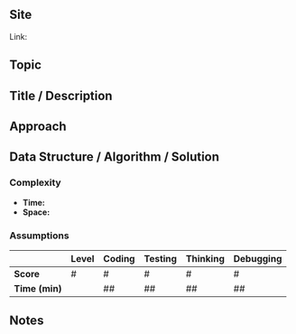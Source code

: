 ## Site
Link:

## Topic

## Title / Description

## Approach

## Data Structure / Algorithm / Solution

### Complexity
- **Time:** 
- **Space:** 

### Assumptions

|           | Level | Coding | Testing | Thinking | Debugging  |
|-----------|-------|--------|---------|----------|------------|
| **Score** | #     | #      | #       | #        | #          |
| **Time (min)** | | ## | ## | ## | ## |

## Notes


